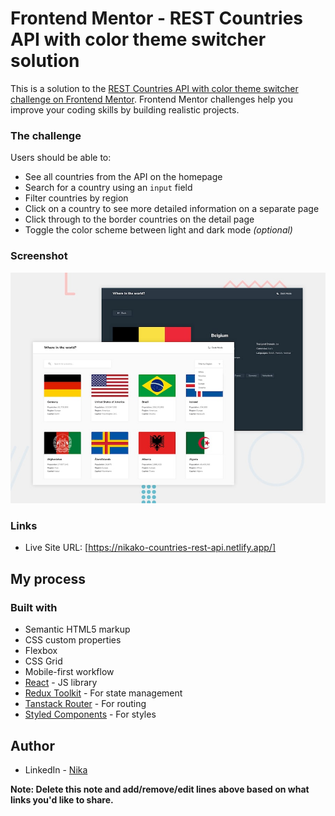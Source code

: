 # Frontend Mentor - REST Countries API with color theme switcher solution

This is a solution to the [REST Countries API with color theme switcher challenge on Frontend Mentor](https://www.frontendmentor.io/challenges/rest-countries-api-with-color-theme-switcher-5cacc469fec04111f7b848ca). Frontend Mentor challenges help you improve your coding skills by building realistic projects.



### The challenge

Users should be able to:

- See all countries from the API on the homepage
- Search for a country using an `input` field
- Filter countries by region
- Click on a country to see more detailed information on a separate page
- Click through to the border countries on the detail page
- Toggle the color scheme between light and dark mode _(optional)_

### Screenshot

![](./public/desktop-preview.jpg)

### Links


- Live Site URL: [https://nikako-countries-rest-api.netlify.app/]

## My process

### Built with

- Semantic HTML5 markup
- CSS custom properties
- Flexbox
- CSS Grid
- Mobile-first workflow
- [React](https://reactjs.org/) - JS library
- [Redux Toolkit](https://redux-toolkit.js.org/) - For state management
- [Tanstack Router](https://https://tanstack.com/) - For routing
- [Styled Components](https://styled-components.com/) - For styles

## Author

- LinkedIn - [Nika](https://www.linkedin.com/in/nika-kopadze-78a217256/)

**Note: Delete this note and add/remove/edit lines above based on what links you'd like to share.**
